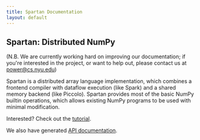 ```yaml
---
title: Spartan Documentation
layout: default
---
```


## Spartan: Distributed NumPy

(N.B. We are currently working hard on improving our documentation; if you're interested in the project, or want to help out, please contact us at power@cs.nyu.edu)

Spartan is a distributed array language implementation, which combines a
frontend compiler with dataflow execution (like Spark) and a shared memory
backend (like Piccolo). Spartan provides most of the basic NumPy builtin
operations, which allows existing NumPy programs to be used with minimal
modification.

Interested? Check out the [tutorial](https://github.com/spartan-array/spartan/wiki/Tutorial).

We also have generated [API documentation](./api-doc/index.html).
